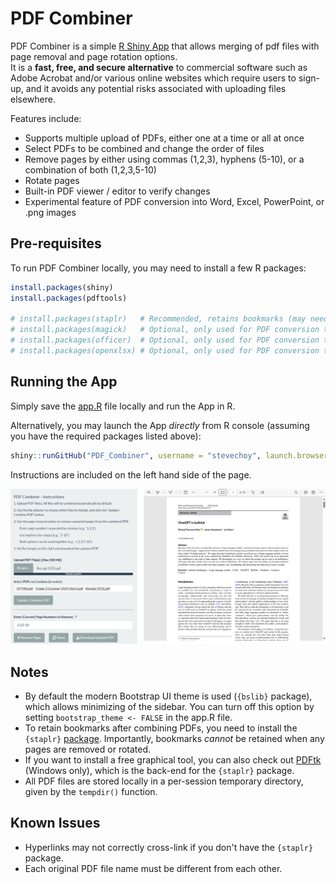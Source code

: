 # PDF Combiner

PDF Combiner is a simple <a href="https://lagom.shinyapps.io/PDF_Combiner/" target="_blank">R Shiny App</a> that allows merging of pdf files with page removal and page rotation options.  
It is a **fast, free, and secure alternative** to commercial software such as Adobe Acrobat and/or various online websites which require users to sign-up, and it avoids any potential risks associated with uploading files elsewhere.    

Features include:  
- Supports multiple upload of PDFs, either one at a time or all at once  
- Select PDFs to be combined and change the order of files  
- Remove pages by either using commas (1,2,3), hyphens (5-10), or a combination of both (1,2,3,5-10)  
- Rotate pages  
- Built-in PDF viewer / editor to verify changes  
- Experimental feature of PDF conversion into Word, Excel, PowerPoint, or .png images  

## Pre-requisites

To run PDF Combiner locally, you may need to install a few R packages:

``` r
install.packages(shiny)
install.packages(pdftools)

# install.packages(staplr)   # Recommended, retains bookmarks (may need separate Java installation)
# install.packages(magick)   # Optional, only used for PDF conversion to Images (.png)
# install.packages(officer)  # Optional, only used for PDF conversion to Word / Powerpoint
# install.packages(openxlsx) # Optional, only used for PDF conversion to Excel
```

## Running the App

Simply save the <a href="https://github.com/stevechoy/PDF_Combiner/blob/main/app.R" target="_blank">app.R</a> file locally and run the App in R.  

Alternatively, you may launch the App *directly* from R console (assuming you have the required packages listed above):

``` r
shiny::runGitHub("PDF_Combiner", username = "stevechoy", launch.browser = TRUE)
```
Instructions are included on the left hand side of the page.

![](example2.png)

## Notes

- By default the modern Bootstrap UI theme is used (`{bslib}` package), which allows minimizing of the sidebar. You can turn off this option by setting `bootstrap_theme <- FALSE` in the app.R file.  
- To retain bookmarks after combining PDFs, you need to install the `{staplr}` <a href="https://github.com/pridiltal/staplr/" target="_blank">package</a>. Importantly, bookmarks *cannot* be retained when any pages are removed or rotated.  
- If you want to install a free graphical tool, you can also check out <a href="https://www.pdflabs.com/tools/pdftk-the-pdf-toolkit/" target="_blank">PDFtk</a> (Windows only), which is the back-end for the `{staplr}` package.  
- All PDF files are stored locally in a per-session temporary directory, given by the `tempdir()` function.  

## Known Issues

- Hyperlinks may not correctly cross-link if you don't have the `{staplr}` package.  
- Each original PDF file name must be different from each other.  
